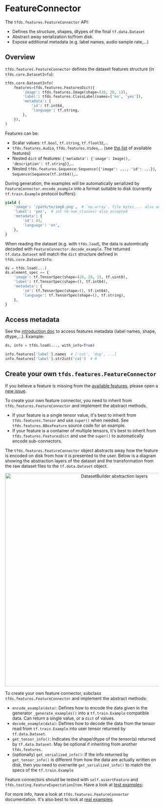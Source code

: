 # FeatureConnector

The `tfds.features.FeatureConnector` API:

*   Defines the structure, shapes, dtypes of the final `tf.data.Dataset`
*   Abstract away serialization to/from disk.
*   Expose additional metadata (e.g. label names, audio sample rate,...)

## Overview

`tfds.features.FeatureConnector` defines the dataset features structure (in
`tfds.core.DatasetInfo`):

```python
tfds.core.DatasetInfo(
    features=tfds.features.FeaturesDict({
        'image': tfds.features.Image(shape=(28, 28, 1)),
        'label': tfds.features.ClassLabel(names=['no', 'yes']),
        'metadata': {
            'id': tf.int64,
            'language': tf.string,
        },
    }),
)
```

Features can be:

*   Scalar values: `tf.bool`, `tf.string`, `tf.float32`,...
*   `tfds.features.Audio`, `tfds.features.Video`,... (see
    [the list](https://www.tensorflow.org/datasets/api_docs/python/tfds/features?version=nightly)
    of available features)
*   Nested `dict` of features: `{'metadata': {'image': Image(), 'description':
    tf.string}}`,...
*   Nested `tfds.features.Sequence`: `Sequence({'image': ..., 'id': ...})`,
    `Sequence(Sequence(tf.int64))`,...

During generation, the examples will be automatically serialized by
`FeatureConnector.encode_example` into a format suitable to disk (currently
`tf.train.Example` protocol buffers):

```python
yield {
    'image': '/path/to/img0.png',  # `np.array`, file bytes,... also accepted
    'label': 'yes',  # int (0-num_classes) also accepted
    'metadata': {
        'id': 43,
        'language': 'en',
    },
}
```

When reading the dataset (e.g. with `tfds.load`), the data is automtically
decoded with `FeatureConnector.decode_example`. The returned `tf.data.Dataset`
will match the `dict` structure defined in `tfds.core.DatasetInfo`:

```python
ds = tfds.load(...)
ds.element_spec == {
    'image': tf.TensorSpec(shape=(28, 28, 1), tf.uint8),
    'label': tf.TensorSpec(shape=(), tf.int64),
    'metadata': {
        'id': tf.TensorSpec(shape=(), tf.int64),
        'language': tf.TensorSpec(shape=(), tf.string),
    },
}
```

## Access metadata

See the
[introduction doc](https://www.tensorflow.org/datasets/overview#access_the_dataset_metadata)
to access features metadata (label names, shape, dtype,...). Example:

```python
ds, info = tfds.load(..., with_info=True)

info.features['label'].names  # ['cat', 'dog', ...]
info.features['label'].str2int('cat')  # 0
```

## Create your own `tfds.features.FeatureConnector`

If you believe a feature is missing from the
[available features](https://www.tensorflow.org/datasets/api_docs/python/tfds/features#classes),
please open a [new issue](https://github.com/tensorflow/datasets/issues).

To create your own feature connector, you need to inherit from
`tfds.features.FeatureConnector` and implement the abstract methods.

*   If your feature is a single tensor value, it's best to inherit from
    `tfds.features.Tensor` and use `super()` when needed. See
    `tfds.features.BBoxFeature` source code for an example.
*   If your feature is a container of multiple tensors, it's best to inherit
    from `tfds.features.FeaturesDict` and use the `super()` to automatically
    encode sub-connectors.

The `tfds.features.FeatureConnector` object abstracts away how the feature is
encoded on disk from how it is presented to the user. Below is a diagram showing
the abstraction layers of the dataset and the transformation from the raw
dataset files to the `tf.data.Dataset` object.

<p align="center">
  <img src="dataset_layers.png" alt="DatasetBuilder abstraction layers" width="700"/>
</p>

To create your own feature connector, subclass `tfds.features.FeatureConnector`
and implement the abstract methods:

*   `encode_example(data)`: Defines how to encode the data given in the
    generator `_generate_examples()` into a `tf.train.Example` compatible data.
    Can return a single value, or a `dict` of values.
*   `decode_example(data)`: Defines how to decode the data from the tensor read
    from `tf.train.Example` into user tensor returned by `tf.data.Dataset`.
*   `get_tensor_info()`: Indicates the shape/dtype of the tensor(s) returned by
    `tf.data.Dataset`. May be optional if inheriting from another
    `tfds.features`.
*   (optionally) `get_serialized_info()`: If the info returned by
    `get_tensor_info()` is different from how the data are actually written on
    disk, then you need to overwrite `get_serialized_info()` to match the specs
    of the `tf.train.Example`

Feature connectors should be tested with `self.assertFeature` and
`tfds.testing.FeatureExpectationItem`. Have a look at
[test examples](https://github.com/tensorflow/datasets/tree/master/tensorflow_datasets/core/features/image_feature_test.py):

For more info, have a look at `tfds.features.FeatureConnector` documentation.
It's also best to look at
[real examples](https://github.com/tensorflow/datasets/tree/master/tensorflow_datasets/core/features).
